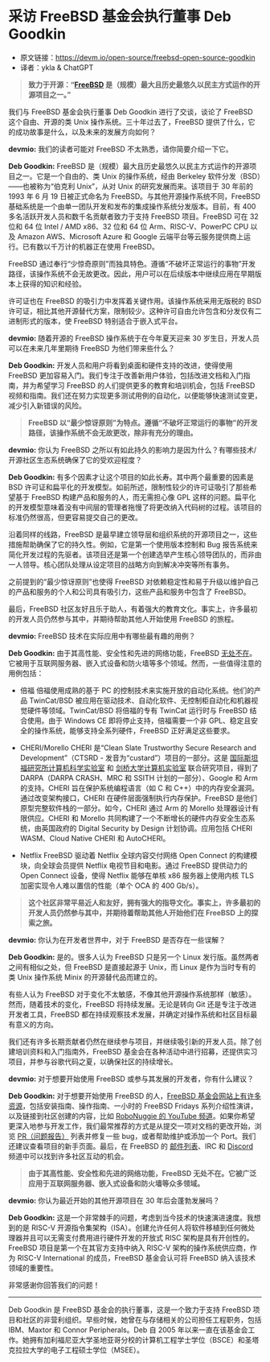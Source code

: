 # 采访 FreeBSD 基金会执行董事 Deb Goodkin


- 原文链接：<https://devm.io/open-source/freebsd-open-source-goodkin>
- 译者：ykla & ChatGPT

  
>**致力于开源：“[FreeBSD](https://www.freebsd.org/) 是（规模）最大且历史最悠久以民主方式运作的开源项目之一。”**

我们与 FreeBSD 基金会执行董事 Deb Goodkin 进行了交谈，谈论了 FreeBSD 这个自由、开源的类 Unix 操作系统。三十年过去了，FreeBSD 提供了什么，它的成功故事是什么，以及未来的发展方向如何？

**devmio:** 我们的读者可能对 FreeBSD 不太熟悉，请你简要介绍一下它。

**Deb Goodkin:** FreeBSD 是（规模）最大且历史最悠久以民主方式运作的开源项目之一。它是一个自由的、类 Unix 的操作系统，经由 Berkeley 软件分发（BSD）——也被称为“伯克利 Unix”，从对 Unix 的研究发展而来。该项目于 30 年前的 1993 年 6 月 19 日被正式命名为 FreeBSD。与其他开源操作系统不同，FreeBSD 基础系统是一个由单一团队开发和发布的集成操作系统分发版本。目前，有 400 多名活跃开发人员和数千名贡献者致力于支持 FreeBSD 项目。FreeBSD 可在 32 位和 64 位 Intel / AMD x86、32 位和 64 位 Arm、RISC-V、PowerPC CPU 以及 Amazon AWS、Microsoft Azure 和 Google 云端平台等云服务提供商上运行。已有数以千万计的机器正在使用 FreeBSD。

FreeBSD 通过奉行“少惊奇原则”而独具特色。遵循“不破坏正常运行的事物”开发路径，该操作系统不会无故更改。因此，用户可以在后续版本中继续应用在早期版本上获得的知识和经验。

许可证也在 FreeBSD 的吸引力中发挥着关键作用。该操作系统采用无版税的 BSD 许可证，相比其他开源替代方案，限制较少。这种许可自由允许包含和分发仅有二进制形式的版本，使 FreeBSD 特别适合于嵌入式平台。

**devmio:** 随着开源的 FreeBSD 操作系统于在今年夏天迎来 30 岁生日，开发人员可以在未来几年里期待 FreeBSD 为他们带来些什么？

**Deb Goodkin:** 开发人员和用户将看到桌面和硬件支持的改进，使得使用 FreeBSD 更加容易入门。我们专注于改善新用户体验，包括改进文档和入门指南，并为希望学习 FreeBSD 的人们提供更多的教育和培训机会，包括 FreeBSD 视频和指南。我们还在努力实现更多测试用例的自动化，以便能够快速测试变更，减少引入新错误的风险。

>**FreeBSD 以“最少惊讶原则”为特点。遵循“不破坏正常运行的事物”的开发路径，该操作系统不会无故更改，除非有充分的理由。**

**devmio:** 你认为 FreeBSD 之所以有如此持久的影响力是因为什么？有哪些技术/开源社区生态系统确保了它的受欢迎程度？

**Deb Goodkin:** 有多个因素才让这个项目的如此长寿。其中两个最重要的因素是 BSD 许可证和扁平化的开发模型。如前所述，限制性较少的许可证吸引了那些希望基于 FreeBSD 构建产品和服务的人，而无需担心像 GPL 这样的问题。扁平化的开发模型意味着没有中间层的管理者拖慢了将更改纳入代码树的过程。该项目的标准仍然很高，但更容易提交自己的更改。

沿着同样的线路，FreeBSD 是最早建立领导层和组织系统的开源项目之一，这些措施帮助确保了它的持久性。例如，它是第一个使用版本控制和 Bug 报告系统来简化开发过程的先驱者。该项目还是第一个创建选举产生核心领导团队的，而非由一人领导。核心团队处理从设定项目的战略方向到解决冲突等所有事务。

之前提到的“最少惊讶原则”也使得 FreeBSD 对依赖稳定性和易于升级以维护自己的产品和服务的个人和公司具有吸引力，这些产品和服务中包含了 FreeBSD。

最后，FreeBSD 社区友好且乐于助人，有着强大的教育文化。事实上，许多最初的开发人员仍然参与其中，并期待帮助其他人开始使用 FreeBSD 的旅程。

**devmio:** FreeBSD 技术在实际应用中有哪些最有趣的用例？

**Deb Goodkin:** 由于其高性能、安全性和先进的网络功能，FreeBSD [无处不在](https://en.wikipedia.org/wiki/List_of_products_based_on_FreeBSD)。它被用于互联网服务器、嵌入式设备和防火墙等多个领域。然而，一些值得注意的用例包括：

- 倍福
倍福使用成熟的基于 PC 的控制技术来实施开放的自动化系统。他们的产品 TwinCat/BSD 被应用在驱动技术、自动化软件、无控制柜自动化和机器视觉硬件等领域。TwinCat/BSD 将倍福的专有 TwinCat 运行时与 FreeBSD 结合使用。由于 Windows CE 即将停止支持，倍福需要一个非 GPL、稳定且安全的操作系统，能够支持全系列硬件，FreeBSD 正好满足这些要求。

- CHERI/Morello
CHERI 是“Clean Slate Trustworthy Secure Research and Development”（CTSRD - 发音为“custard”）项目的一部分。这是 [国际斯坦福研究所计算机科学实验室](https://www.csl.sri.com/) 和 [剑桥大学计算机实验室](https://www.cst.cam.ac.uk/) 联合研究项目，得到了 DARPA（DARPA CRASH、MRC 和 SSITH 计划的一部分）、Google 和 Arm 的支持。CHERI 旨在保护系统编程语言（如 C 和 C++）中的内存安全漏洞。通过改变架构接口，CHERI 在硬件层面强制执行内存保护。FreeBSD 是他们原型完整软件栈的一部分。如今，CHERI 通过 Arm 的 Morello 处理器设计有限供应。CHERI 和 Morello 共同构建了一个不断增长的硬件内存安全生态系统，由英国政府的 Digital Security by Design 计划协调。应用包括 CHERI WASM、Cloud Native CHERI 和 AutoCHERI。

- Netflix
FreeBSD 驱动着 Netflix 全球内容交付网络 Open Connect 的构建模块，向全球会员提供 Netflix 电视节目和电影。通过 FreeBSD 提供动力的 Open Connect 设备，使得 Netflix 能够在单核 x86 服务器上使用内核 TLS 加密实现令人难以置信的性能（单个 OCA 的 400 Gb/s）。

>**这个社区非常平易近人和友好，拥有强大的指导文化。事实上，许多最初的开发人员仍然参与其中，并期待着帮助其他人开始他们在 FreeBSD 上的探索之旅。**

**devmio:** 你认为在开发者世界中，对于 FreeBSD 是否存在一些误解？

**Deb Goodkin:** 是的。很多人认为 FreeBSD 只是另一个 Linux 发行版。虽然两者之间有相似之处，但 FreeBSD 是直接起源于 Unix，而 Linux 是作为当时专有的类 Unix 操作系统 Minix 的开源替代品而建立的。

有些人认为 FreeBSD 对于变化不太敏感，不像其他开源操作系统那样（敏感）。然而，随着技术的变化，FreeBSD 将持续发展。无论是转向 Git 还是专注于改进开发者工具，FreeBSD 都在持续观察技术发展，并确定对操作系统和社区目标最有意义的方向。

我们还有许多长期贡献者仍然在继续参与项目，并继续吸引新的开发人员。除了创建培训资料和入门指南外，FreeBSD 基金会在各种活动中进行招募，还提供实习项目，并参与谷歌代码之夏，以确保社区的持续增长。

**devmio:** 对于想要开始使用 FreeBSD 或参与其发展的开发者，你有什么建议？

**Deb Goodkin:** 对于想要开始使用 FreeBSD 的人，[FreeBSD 基金会网站上有许多资源](https://freebsdfoundation.org/freebsd-project/resources/)，包括安装指南、操作指南、一小时的 FreeBSD Fridays 系列介绍性演讲，以及链接到社区创建的内容，比如 [RoboNuggie 的 YouTube 频道](https://www.youtube.com/c/robonuggie)。如果你希望更深入地参与开发工作，我们最常推荐的方式是从提交一项对文档的更改开始，浏 览 [PR（问题报告）](https://www.freebsd.org/support/bugreports/) 列表并修复一些 bug，或者帮助维护或添加一个 Port。我们还建议查看项目的新手页面。最后，在 FreeBSD 的 [邮件列表](https://www.freebsd.org/community/mailinglists/)、IRC 和 [Discord](https://wiki.freebsd.org/Discord) 频道中可以找到许多社区互动的机会。

>**由于其高性能、安全性和先进的网络功能，FreeBSD 无处不在。它被广泛应用于互联网服务器、嵌入式设备和防火墙等众多领域。**

**devmio:** 你认为最近开始的其他开源项目在 30 年后会蓬勃发展吗？

**Deb Goodkin:** 这是一个非常棘手的问题，考虑到当今技术的快速演进速度。我想到的是 RISC-V 开源指令集架构（ISA）。创建允许任何人将软件移植到任何微处理器并且可以无需支付费用进行硬件开发的开放式 RISC 架构是具有开创性的。FreeBSD 项目是第一个在其官方支持中纳入 RISC-V 架构的操作系统供应商，作为 RISC-V International 的成员，FreeBSD 基金会认可将 FreeBSD 纳入该技术领域的重要性。

非常感谢你回答我们的问题！

---

Deb Goodkin 是 FreeBSD 基金会的执行董事，这是一个致力于支持 FreeBSD 项目和社区的非营利组织。早些时候，她曾在与存储相关的公司担任工程职务，包括 IBM、Maxtor 和 Connor Peripherals。Deb 自 2005 年以来一直在该基金会工作。她拥有加利福尼亚大学圣地亚哥分校的计算机工程学士学位（BSCE）和圣塔克拉拉大学的电子工程硕士学位（MSEE）。
